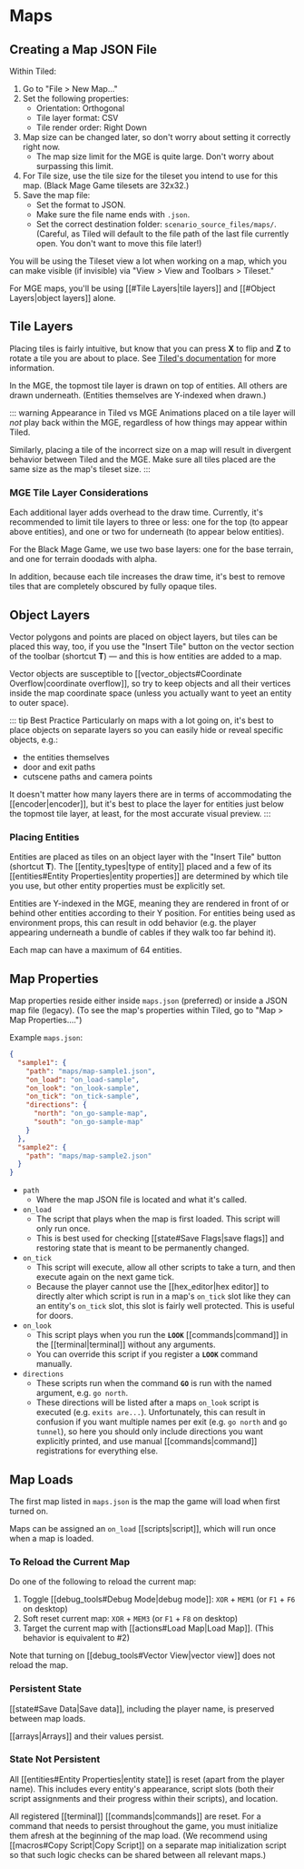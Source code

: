 # Maps

## Creating a Map JSON File

Within Tiled:

1. Go to "File > New Map…"
2. Set the following properties:
	- Orientation: Orthogonal
	- Tile layer format: CSV
	- Tile render order: Right Down
3. Map size can be changed later, so don't worry about setting it correctly right now.
	- The map size limit for the MGE is quite large. Don't worry about surpassing this limit.
4. For Tile size, use the tile size for the tileset you intend to use for this map. (Black Mage Game tilesets are 32x32.)
5. Save the map file:
	- Set the format to JSON.
	- Make sure the file name ends with `.json`.
	- Set the correct destination folder: `scenario_source_files/maps/`. (Careful, as Tiled will default to the file path of the last file currently open. You don't want to move this file later!)

You will be using the Tileset view a lot when working on a map, which you can make visible (if invisible) via "View > View and Toolbars > Tileset."

For MGE maps, you'll be using [[#Tile Layers|tile layers]] and [[#Object Layers|object layers]] alone.

## Tile Layers

Placing tiles is fairly intuitive, but know that you can press **X** to flip and **Z** to rotate a tile you are about to place. See [Tiled's documentation](https://doc.mapeditor.org/en/stable/manual/editing-tile-layers/) for more information.

In the MGE, the topmost tile layer is drawn on top of entities. All others are drawn underneath. (Entities themselves are Y-indexed when drawn.)

::: warning Appearance in Tiled vs MGE
Animations placed on a tile layer will *not* play back within the MGE, regardless of how things may appear within Tiled.

Similarly, placing a tile of the incorrect size on a map will result in divergent behavior between Tiled and the MGE. Make sure all tiles placed are the same size as the map's tileset size.
:::

### MGE Tile Layer Considerations

Each additional layer adds overhead to the draw time. Currently, it's recommended to limit tile layers to three or less: one for the top (to appear above entities), and one or two for underneath (to appear below entities).

For the Black Mage Game, we use two base layers: one for the base terrain, and one for terrain doodads with alpha.

In addition, because each tile increases the draw time, it's best to remove tiles that are completely obscured by fully opaque tiles.

## Object Layers

Vector polygons and points are placed on object layers, but tiles can be placed this way, too, if you use the "Insert Tile" button on the vector section of the toolbar (shortcut **T**) — and this is how entities are added to a map.

Vector objects are susceptible to [[vector_objects#Coordinate Overflow|coordinate overflow]], so try to keep objects and all their vertices inside the map coordinate space (unless you actually want to yeet an entity to outer space).

::: tip Best Practice
Particularly on maps with a lot going on, it's best to place objects on separate layers so you can easily hide or reveal specific objects, e.g.:

- the entities themselves
- door and exit paths
- cutscene paths and camera points

It doesn't matter how many layers there are in terms of accommodating the [[encoder|encoder]], but it's best to place the layer for entities just below the topmost tile layer, at least, for the most accurate visual preview.
:::

### Placing Entities

Entities are placed as tiles on an object layer with the "Insert Tile" button (shortcut **T**). The [[entity_types|type of entity]] placed and a few of its [[entities#Entity Properties|entity properties]] are determined by which tile you use, but other entity properties must be explicitly set.

Entities are Y-indexed in the MGE, meaning they are rendered in front of or behind other entities according to their Y position. For entities being used as environment props, this can result in odd behavior (e.g. the player appearing underneath a bundle of cables if they walk too far behind it).

Each map can have a maximum of 64 entities.

## Map Properties

Map properties reside either inside `maps.json` (preferred) or inside a JSON map file (legacy). (To see the map's properties within Tiled, go to "Map > Map Properties….")

Example `maps.json`:

```json
{
  "sample1": {
    "path": "maps/map-sample1.json",
    "on_load": "on_load-sample",
    "on_look": "on_look-sample",
    "on_tick": "on_tick-sample",
    "directions": {
      "north": "on_go-sample-map",
      "south": "on_go-sample-map"
    }
  },
  "sample2": {
    "path": "maps/map-sample2.json"
  }
}
```

- `path`
	- Where the map JSON file is located and what it's called.
- `on_load`
	- The script that plays when the map is first loaded. This script will only run once.
	- This is best used for checking [[state#Save Flags|save flags]] and restoring state that is meant to be permanently changed.
- `on_tick`
	- This script will execute, allow all other scripts to take a turn, and then execute again on the next game tick.
	- Because the player cannot use the [[hex_editor|hex editor]] to directly alter which script is run in a map's `on_tick` slot like they can an entity's `on_tick` slot, this slot is fairly well protected. This is useful for doors.
- `on_look`
	- This script plays when you run the **`LOOK`** [[commands|command]] in the [[terminal|terminal]] without any arguments.
	- You can override this script if you register a **`LOOK`** command manually.
- `directions`
	- These scripts run when the command **`GO`** is run with the named argument, e.g. `go north`.
	- These directions will be listed after a maps `on_look` script is executed (e.g. `exits are...`). Unfortunately, this can result in confusion if you want multiple names per exit (e.g. `go north` and `go tunnel`), so here you should only include directions you want explicitly printed, and use manual [[commands|command]] registrations for everything else.

## Map Loads

The first map listed in `maps.json` is the map the game will load when first turned on.

Maps can be assigned an `on_load` [[scripts|script]], which will run once when a map is loaded.

### To Reload the Current Map

Do one of the following to reload the current map:

1. Toggle [[debug_tools#Debug Mode|debug mode]]: `XOR` + `MEM1` (or `F1` + `F6` on desktop)
2. Soft reset current map: `XOR` + `MEM3` (or `F1` + `F8` on desktop)
3. Target the current map with [[actions#Load Map|Load Map]]. (This behavior is equivalent to #2)

Note that turning on [[debug_tools#Vector View|vector view]] does not reload the map.

### Persistent State

[[state#Save Data|Save data]], including the player name, is preserved between map loads.

[[arrays|Arrays]] and their values persist.

### State Not Persistent

All [[entities#Entity Properties|entity state]] is reset (apart from the player name). This includes every entity's appearance, script slots (both their script assignments and their progress within their scripts), and location.

All registered [[terminal]] [[commands|commands]] are reset. For a command that needs to persist throughout the game, you must initialize them afresh at the beginning of the map load. (We recommend using [[macros#Copy Script|Copy Script]] on a separate map initialization script so that such logic checks can be shared between all relevant maps.)
